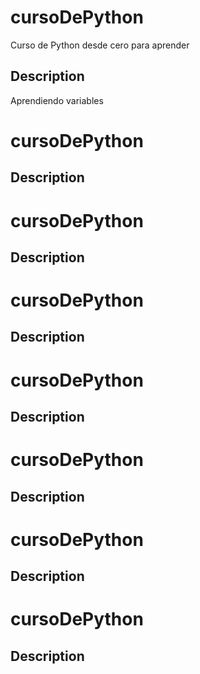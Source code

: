 # cursoDePython
Curso de Python desde cero para aprender
## Description
Aprendiendo variables 
# cursoDePython

## Description

# cursoDePython

## Description

# cursoDePython

## Description

# cursoDePython

## Description

# cursoDePython

## Description

# cursoDePython

## Description

# cursoDePython

## Description

